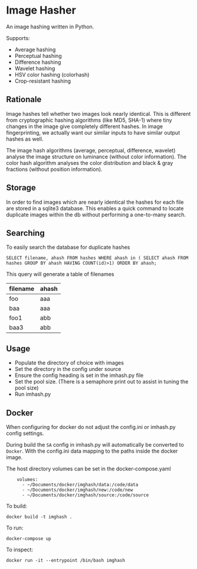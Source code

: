 
# Image Hasher

An image hashing written in Python. 

Supports:

* Average hashing
* Perceptual hashing
* Difference hashing
* Wavelet hashing
* HSV color hashing (colorhash)
* Crop-resistant hashing

## Rationale

Image hashes tell whether two images look nearly identical.
This is different from cryptographic hashing algorithms (like MD5, SHA-1)
where tiny changes in the image give completely different hashes. 
In image fingerprinting, we actually want our similar inputs to have
similar output hashes as well.

The image hash algorithms (average, perceptual, difference, wavelet)
analyse the image structure on luminance (without color information).
The color hash algorithm analyses the color distribution and 
black & gray fractions (without position information).

## Storage


In order to find images which are nearly identical the hashes for each
file are stored in a sqlite3 database.
This enables a quick command to locate duplicate images within the db without
performing a one-to-many search.

## Searching


To easily search the database for duplicate hashes

`
SELECT filename, ahash FROM hashes
WHERE ahash in (
SELECT ahash FROM hashes GROUP BY ahash HAVING COUNT(id)>1)
ORDER BY ahash;
`

This query will generate a table of filenames

| filename | ahash |
|----------|-------|
| foo      | aaa   |
| baa      | aaa   |
| foo1     | abb   |
| baa3     | abb   |


## Usage

- Populate the directory of choice with images
- Set the directory in the config under source
- Ensure the config heading is set in the imhash.py file
- Set the pool size. (There is a semaphore print out to assist in tuning the pool size)
- Run imhash.py

## Docker

When configuring for docker do not adjust the config.ini or imhash.py config settings.

During build the `SA` config in imhash.py will automatically be converted to `Docker`.
With the config.ini data mapping to the paths inside the docker image.

The host directory volumes can be set in the docker-compose.yaml

```
    volumes:
      - ~/Documents/docker/imghash/data:/code/data
      - ~/Documents/docker/imghash/new:/code/new
      - ~/Documents/docker/imghash/source:/code/source
```

To build:

`docker build -t imghash .`

To run:

`docker-compose up`

To inspect:

`docker run -it --entrypoint /bin/bash imghash`